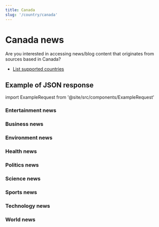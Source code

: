 ```yaml
---
title: Canada
slug: '/country/canada'
---
```


# Canada news

Are you interested in accessing news/blog content that originates from sources based in Canada?

- [List supported countries](/get-articles/countries)

## Example of JSON response

import ExampleRequest from '@site/src/components/ExampleRequest'

### Entertainment news
<ExampleRequest url="https://api.apitube.io/v1/news/articles?limit=2&category=news/Arts_and_Entertainment&language=ca"></ExampleRequest>

### Business news
<ExampleRequest url="https://api.apitube.io/v1/news/articles?limit=2&category=news/Business&language=ca"></ExampleRequest>

### Environment news
<ExampleRequest url="https://api.apitube.io/v1/news/articles?limit=2&category=news/Environment&language=ca"></ExampleRequest>

### Health news
<ExampleRequest url="https://api.apitube.io/v1/news/articles?limit=2&category=news/Health&language=ca"></ExampleRequest>

### Politics news
<ExampleRequest url="https://api.apitube.io/v1/news/articles?limit=2&category=news/Politics&language=ca"></ExampleRequest>

### Science news
<ExampleRequest url="https://api.apitube.io/v1/news/articles?limit=2&category=news/Science&language=ca"></ExampleRequest>

### Sports news
<ExampleRequest url="https://api.apitube.io/v1/news/articles?limit=2&category=news/Sports&language=ca"></ExampleRequest>

### Technology news
<ExampleRequest url="https://api.apitube.io/v1/news/articles?limit=2&category=news/Technology&language=ca"></ExampleRequest>

### World news
<ExampleRequest url="https://api.apitube.io/v1/news/articles?limit=2&category=news/World&language=ca"></ExampleRequest>
